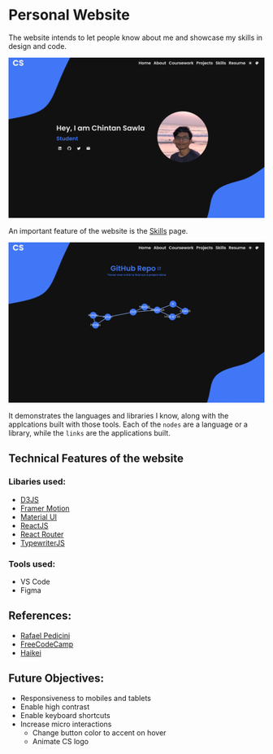 # Personal Website

The website intends to let people know about me and showcase my skills in design and code.

![homepage of Chintan's website](home.png)

An important feature of the website is the [Skills](https://sawlachintan.github.io/personal-website/skills) page.

![skills page of Chintan's website](skills.png)

It demonstrates the languages and libraries I know, along with the applcations built with those tools. Each of the `nodes` are a language or a library, while the `links` are the applications built.

## Technical Features of the website

### Libaries used:

- [D3JS](https://d3js.org)
- [Framer Motion](https://www.framer.com/motion/)
- [Material UI](https://mui.com)
- [ReactJS](https://reactjs.org)
- [React Router](https://reactrouter.com)
- [TypewriterJS](https://github.com/tameemsafi/typewriterjs)

### Tools used:

- VS Code
- Figma

## References:
 - [Rafael Pedicini](https://github.com/rafgraph/spa-github-pages)
 - [FreeCodeCamp](https://www.youtube.com/channel/UC8butISFwT-Wl7EV0hUK0BQ)
 - [Haikei](https://haikei.app/)

## Future Objectives:

- Responsiveness to mobiles and tablets
- Enable high contrast
- Enable keyboard shortcuts
- Increase micro interactions
  - Change button color to accent on hover
  - Animate CS logo

